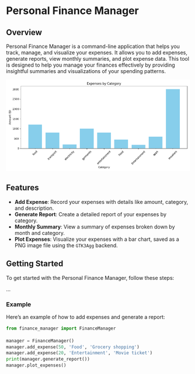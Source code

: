 # Personal Finance Manager

## Overview

Personal Finance Manager is a command-line application that helps you track, manage, and visualize your expenses. It allows you to add expenses, generate reports, view monthly summaries, and plot expense data. This tool is designed to help you manage your finances effectively by providing insightful summaries and visualizations of your spending patterns.

![Expense Visualization](expenses_by_category.png)  <!-- Image added here -->

## Features

- **Add Expense**: Record your expenses with details like amount, category, and description.
- **Generate Report**: Create a detailed report of your expenses by category.
- **Monthly Summary**: View a summary of expenses broken down by month and category.
- **Plot Expenses**: Visualize your expenses with a bar chart, saved as a PNG image file using the `GTK3Agg` backend.

## Getting Started

To get started with the Personal Finance Manager, follow these steps:

...

### Example

Here’s an example of how to add expenses and generate a report:

```python
from finance_manager import FinanceManager

manager = FinanceManager()
manager.add_expense(50, 'Food', 'Grocery shopping')
manager.add_expense(20, 'Entertainment', 'Movie ticket')
print(manager.generate_report())
manager.plot_expenses()
